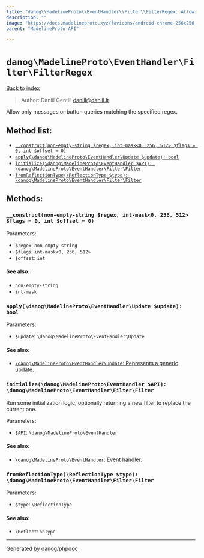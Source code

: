 ```yaml
---
title: "danog\\MadelineProto\\EventHandler\\Filter\\FilterRegex: Allow only messages or button queries matching the specified regex."
description: ""
image: "https://docs.madelineproto.xyz/favicons/android-chrome-256x256.png"
parent: "MadelineProto API"

---
```

# `danog\MadelineProto\EventHandler\Filter\FilterRegex`
[Back to index](../../../../index.html)

> Author: Daniil Gentili <daniil@daniil.it>  
  

Allow only messages or button queries matching the specified regex.  




## Method list:
* [`__construct(non-empty-string $regex, int-mask<0, 256, 512> $flags = 0, int $offset = 0)`](#__construct)
* [`apply(\danog\MadelineProto\EventHandler\Update $update): bool`](#apply)
* [`initialize(\danog\MadelineProto\EventHandler $API): \danog\MadelineProto\EventHandler\Filter\Filter`](#initialize)
* [`fromReflectionType(\ReflectionType $type): \danog\MadelineProto\EventHandler\Filter\Filter`](#fromReflectionType)

## Methods:
### <a name="__construct"></a> `__construct(non-empty-string $regex, int-mask<0, 256, 512> $flags = 0, int $offset = 0)`




Parameters:

* `$regex`: `non-empty-string`   
* `$flags`: `int-mask<0, 256, 512>`   
* `$offset`: `int`   


#### See also: 
* `non-empty-string`
* `int-mask`




### <a name="apply"></a> `apply(\danog\MadelineProto\EventHandler\Update $update): bool`




Parameters:

* `$update`: `\danog\MadelineProto\EventHandler\Update`   


#### See also: 
* [`\danog\MadelineProto\EventHandler\Update`: Represents a generic update.](../../../../danog/MadelineProto/EventHandler/Update.html)




### <a name="initialize"></a> `initialize(\danog\MadelineProto\EventHandler $API): \danog\MadelineProto\EventHandler\Filter\Filter`

Run some initialization logic, optionally returning a new filter to replace the current one.


Parameters:

* `$API`: `\danog\MadelineProto\EventHandler`   


#### See also: 
* [`\danog\MadelineProto\EventHandler`: Event handler.](../../../../danog/MadelineProto/EventHandler.html)




### <a name="fromReflectionType"></a> `fromReflectionType(\ReflectionType $type): \danog\MadelineProto\EventHandler\Filter\Filter`




Parameters:

* `$type`: `\ReflectionType`   


#### See also: 
* `\ReflectionType`




---
Generated by [danog/phpdoc](https://phpdoc.daniil.it)
